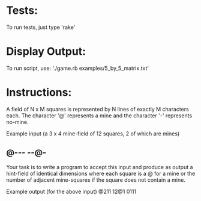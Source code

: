 Tests:
======

To run tests, just type 'rake'


Display Output:
===============

To run script, use: './game.rb examples/5_by_5_matrix.txt'


Instructions:
=============

A field of N x M squares is represented by N lines of
exactly M characters each. The character '@' represents
a mine and the character '-' represents no-mine.

Example input (a 3 x 4 mine-field of 12 squares, 2 of
which are mines)

@---
--@-
----

Your task is to write a program to accept this input and
produce as output a hint-field of identical dimensions
where each square is a @ for a mine or the number of
adjacent mine-squares if the square does not contain a mine.

Example output (for the above input)
@211
12@1
0111

